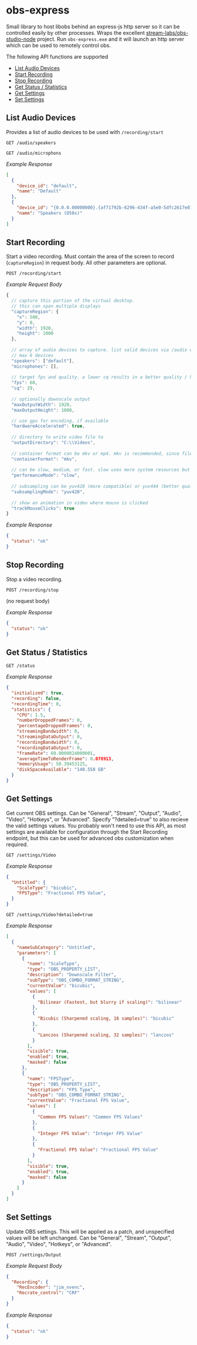 # obs-express
Small library to host libobs behind an express-js http server so it can be controlled easily by other processes.
Wraps the excellent [stream-labs/obs-studio-node](https://github.com/stream-labs/obs-studio-node) project. 
Run `obs-express.exe` and it will launch an http server which can be used to remotely control obs. 

The following API functions are supported 

- [List Audio Devices](#list-audio-devices)
- [Start Recording](#start-recording)
- [Stop Recording](#stop-recording)
- [Get Status / Statistics](#get-status--statistics)
- [Get Settings](#get-settings)
- [Set Settings](#set-settings)

## List Audio Devices
Provides a list of audio devices to be used with `/recording/start`

`GET /audio/speakers`

`GET /audio/microphons`

*Example Response*

```json
[
  {
    "device_id": "default",
    "name": "Default"
  },
  {
    "device_id": "{0.0.0.00000000}.{af71792b-6296-434f-a5e0-5dfc2617e019}",
    "name": "Speakers (D50s)"
  }
]
```

## Start Recording
Start a video recording. Must contain the area of the screen to record (`captureRegion`) in request body. All other parameters are optional.

`POST /recording/start`

*Example Request Body*

```js
{
  // capture this portion of the virtual desktop.
  // this can span multiple displays
  "captureRegion": {
    "x": 500,
    "y": 0,
    "width": 1920,
    "height": 1000
  },
  
  // array of audio devices to capture. list valid devices via /audio endpoint.
  // max 6 devices
  "speakers": ["default"],
  "microphones": [],
  
  // target fps and quality. a lower cq results in a better quality / higher filesize
  "fps": 60,
  "cq": 29,
  
  // optionally downscale output 
  "maxOutputWidth": 1920,
  "maxOutputHeight": 1080,

  // use gpu for encoding, if available
  "hardwareAccelerated": true,
  
  // directory to write video file to
  "outputDirectory": "C:\\Videos",
  
  // container format can be mkv or mp4. mkv is recommended, since file is still usable if partially corrupted
  "containerFormat": "mkv",
  
  // can be slow, medium, or fast. slow uses more system resources but results in a smaller file size
  "performanceMode": "slow",
  
  // subsampling can be yuv420 (more compatible) or yuv444 (better quality)
  "subsamplingMode": "yuv420",
  
  // show an animation in video where mouse is clicked
  "trackMouseClicks": true
}
```

*Example Response*

```json
{
  "status": "ok"
}
```

## Stop Recording
Stop a video recording.

`POST /recording/stop`

(no request body)

*Example Response*

```json
{
  "status": "ok"
}
```

## Get Status / Statistics

`GET /status`

*Example Response*

```json
{
  "initialized": true,
  "recording": false,
  "recordingTime": 0,
  "statistics": {
    "CPU": 1.5,
    "numberDroppedFrames": 0,
    "percentageDroppedFrames": 0,
    "streamingBandwidth": 0,
    "streamingDataOutput": 0,
    "recordingBandwidth": 0,
    "recordingDataOutput": 0,
    "frameRate": 60.0000024000001,
    "averageTimeToRenderFrame": 0.078913,
    "memoryUsage": 50.39453125,
    "diskSpaceAvailable": "140.558 GB"
  }
}
```

## Get Settings
Get current OBS settings. Can be "General", "Stream", "Output", "Audio", "Video", "Hotkeys", or "Advanced". 
Specify "?detailed=true" to also recieve the valid settings values. 
You probably won't need to use this API, as most settings are available for configuration through the Start Recording endpoint, but this can be used for advanced obs customization when required.

`GET /settings/Video`

*Example Response*

```json
{
  "Untitled": {
    "ScaleType": "bicubic",
    "FPSType": "Fractional FPS Value",
  }
}
```

`GET /settings/Video?detailed=true`

*Example Response*

```json
[
  {
    "nameSubCategory": "Untitled",
    "parameters": [
      {
        "name": "ScaleType",
        "type": "OBS_PROPERTY_LIST",
        "description": "Downscale Filter",
        "subType": "OBS_COMBO_FORMAT_STRING",
        "currentValue": "bicubic",
        "values": [
          {
            "Bilinear (Fastest, but blurry if scaling)": "bilinear"
          },
          {
            "Bicubic (Sharpened scaling, 16 samples)": "bicubic"
          },
          {
            "Lanczos (Sharpened scaling, 32 samples)": "lanczos"
          }
        ],
        "visible": true,
        "enabled": true,
        "masked": false
      },
      {
        "name": "FPSType",
        "type": "OBS_PROPERTY_LIST",
        "description": "FPS Type",
        "subType": "OBS_COMBO_FORMAT_STRING",
        "currentValue": "Fractional FPS Value",
        "values": [
          {
            "Common FPS Values": "Common FPS Values"
          },
          {
            "Integer FPS Value": "Integer FPS Value"
          },
          {
            "Fractional FPS Value": "Fractional FPS Value"
          }
        ],
        "visible": true,
        "enabled": true,
        "masked": false
      }
    ]
  }
]
```

## Set Settings
Update OBS settings. This will be applied as a patch, and unspecified values will be left unchanged. Can be "General", "Stream", "Output", "Audio", "Video", "Hotkeys", or "Advanced". 

`POST /settings/Output`

*Example Request Body*

```json
{
  "Recording": {
    "RecEncoder": "jim_nvenc",
    "Recrate_control": "CRF"
  }
}
```

*Example Response*

```json
{
  "status": "ok"
}
```

